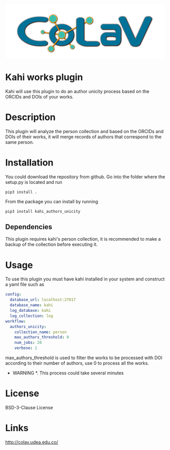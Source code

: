 <center><img src="https://raw.githubusercontent.com/colav/colav.github.io/master/img/Logo.png"/></center>

# Kahi works plugin 
Kahi will use this plugin to do an author unicity process based on the ORCIDs and DOIs of your works.

# Description
This plugin will analyze the person collection and based on the ORCIDs and DOIs of their works, it will merge records of authors that correspond to the same person.

# Installation
You could download the repository from github. Go into the folder where the setup.py is located and run
```shell
pip3 install .
```
From the package you can install by running
```shell
pip3 install kahi_authors_unicity
```

## Dependencies
This plugin requires kahi's person collection, it is recommended to make a backup of the collection before executing it.


# Usage
To use this plugin you must have kahi installed in your system and construct a yaml file such as
```yaml
config:
  database_url: localhost:27017
  database_name: kahi
  log_database: kahi
  log_collection: log
workflow:
  authors_unicity:
    collection_name: person
    max_authors_threshold: 0
    num_jobs: 20
    verbose: 1
```
max_authors_threshold is used to filter the works to be processed with DOI according to their number of authors, use 0 to process all the works.

* WARNING *. This process could take several minutes

# License
BSD-3-Clause License 

# Links
http://colav.udea.edu.co/

